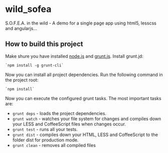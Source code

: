 wild_sofea
==========

S.O.F.E.A. in the wild - A demo for a single page app using html5, lesscss and angularjs...

## How to build this project

Make shure you have installed [node.js](http://nodejs.org) and [grunt.js](http://gruntjs.com/).
Install grunt.jd:

    `npm install -g grunt-cli`

Now you can install all project dependencies. Run the following command in the project root:

    `npm install`

Now you can execute the configured grunt tasks. The most important tasks are:

* `grunt deps` - loads the project dependencies.
* `grunt watch` - watches your file system for changes and compiles down your LESS and CoffeeScript files when changes occur.
* `grunt test` - runs all your tests.
* `grunt dist` - compiles down your HTML, LESS and CoffeeScript to the folder dist for production mode.
* `grunt clean` - removes all compiled files